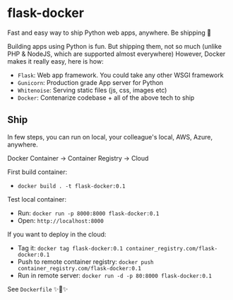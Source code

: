 # flask-docker
Fast and easy way to ship Python web apps, anywhere. Be shipping 🚀

Building apps using Python is fun.
But shipping them, not so much (unlike PHP & NodeJS, which are supported almost everywhere)
However, Docker makes it really easy, here is how:

- `Flask`: Web app framework. You could take any other WSGI framework
- `Gunicorn`: Production grade App server for Python
- `Whitenoise`: Serving static files (js, css, images etc)
- `Docker`: Contenarize codebase + all of the above tech to ship


## Ship

In few steps, you can run on local, your colleague's local, AWS, Azure, anywhere.

Docker Container -> Container Registry -> Cloud

First build container:
* `docker build . -t flask-docker:0.1`

Test local container:
* Run: `docker run -p 8000:8000 flask-docker:0.1`
* Open: `http://localhost:8000`

If you want to deploy in the cloud:
* Tag it: `docker tag flask-docker:0.1 container_registry.com/flask-docker:0.1`
* Push to remote container registry: `docker push container_registry.com/flask-docker:0.1`
* Run in remote server: `docker run -d -p 80:8000 flask-docker:0.1`

See `Dockerfile` ✨🍰✨
